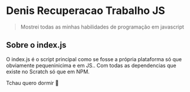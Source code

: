 # Denis Recuperacao Trabalho JS
> Mostrei todas as minhas habilidades de programação em javascript

## Sobre o index.js
O index.js é o script principal como se fosse a própria plataforma só que obviamente pequeninicima e em JS..
Com todas as dependencias que existe no Scratch só que em NPM.

Tchau quero dormir 👋
